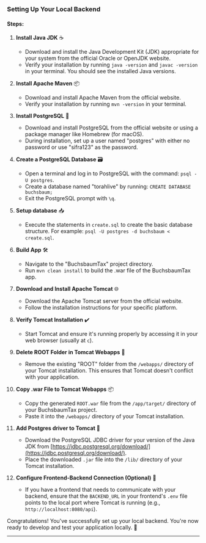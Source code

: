 ### Setting Up Your Local Backend

#### Steps:

1. **Install Java JDK** ☕

   - Download and install the Java Development Kit (JDK) appropriate for your system from the official Oracle or OpenJDK website.
   - Verify your installation by running `java -version` and `javac -version` in your terminal. You should see the installed Java versions.

2. **Install Apache Maven** 📦

   - Download and install Apache Maven from the official website.
   - Verify your installation by running `mvn -version` in your terminal.

3. **Install PostgreSQL** 🐘

   - Download and install PostgreSQL from the official website or using a package manager like Homebrew (for macOS).
   - During installation, set up a user named "postgres" with either no password or use "sifra123" as the password.

4. **Create a PostgreSQL Database** 🗃️

   - Open a terminal and log in to PostgreSQL with the command: `psql -U postgres`.
   - Create a database named "torahlive" by running: `CREATE DATABASE buchsbaum;`
   - Exit the PostgreSQL prompt with `\q`.

5. **Setup database** 📥

   - Execute the statements in `create.sql` to create the basic database structure. For example: `psql -U postgres -d buchsbaum < create.sql`.

6. **Build App** 🛠️

   - Navigate to the "BuchsbaumTax" project directory.
   - Run `mvn clean install` to build the .war file of the BuchsbaumTax app.

7. **Download and Install Apache Tomcat** 🌐

   - Download the Apache Tomcat server from the official website.
   - Follow the installation instructions for your specific platform.

8. **Verify Tomcat Installation** ✔️

   - Start Tomcat and ensure it's running properly by accessing it in your web browser (usually at `c`).

9. **Delete ROOT Folder in Tomcat Webapps** 🚫

   - Remove the existing "ROOT" folder from the `/webapps/` directory of your Tomcat installation. This ensures that Tomcat doesn't conflict with your application.

10. **Copy .war File to Tomcat Webapps** 📦

    - Copy the generated `ROOT.war` file from the `/app/target/` directory of your BuchsbaumTax project.
    - Paste it into the `/webapps/` directory of your Tomcat installation.

11. **Add Postgres driver to Tomcat 🐘**

    - Download the PostgreSQL JDBC driver for your version of the Java JDK from [https://jdbc.postgresql.org/download/](https://jdbc.postgresql.org/download/).
    - Place the downloaded `.jar` file into the `/lib/` directory of your Tomcat installation.

12. **Configure Frontend-Backend Connection (Optional)** 🔗
    - If you have a frontend that needs to communicate with your backend, ensure that the `BACKEND_URL` in your frontend's `.env` file points to the local port where Tomcat is running (e.g., `http://localhost:8080/api`).

Congratulations! You've successfully set up your local backend. You're now ready to develop and test your application locally. 🎉

---
